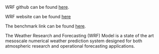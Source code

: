 WRF github can be found [here](https://github.com/wrf-model/WRF).

WRF website can be found [here](https://www.mmm.ucar.edu/models/wrf)

The benchmark link can be found [here](https://www2.mmm.ucar.edu/wrf/users/benchmark/benchdata_v422.html).


The Weather Research and Forecasting (WRF) Model is a state of the art mesoscale numerical weather prediction system designed for both atmospheric research and operational forecasting applications. 
